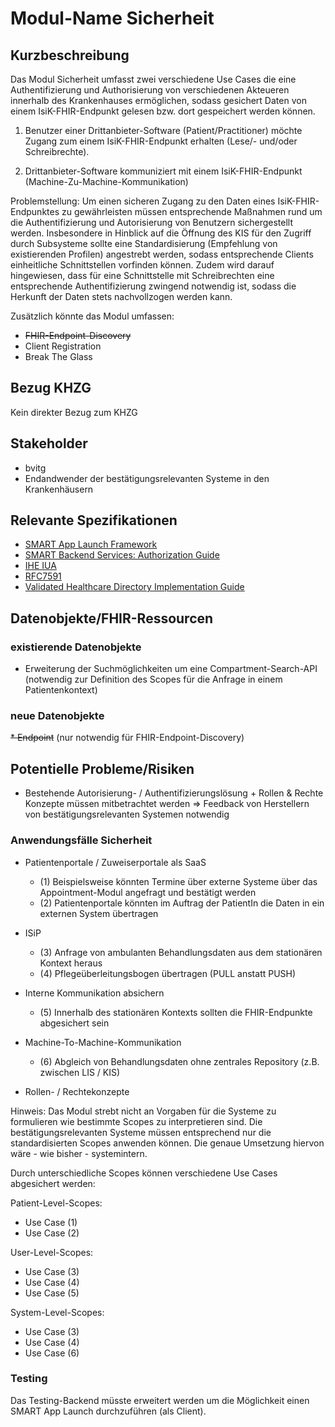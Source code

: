 # Modul-Name Sicherheit

## Kurzbeschreibung
Das Modul Sicherheit umfasst zwei verschiedene Use Cases die eine Authentifizierung und Authorisierung von verschiedenen Akteueren innerhalb des Krankenhauses ermöglichen, sodass gesichert Daten von einem IsiK-FHIR-Endpunkt gelesen bzw. dort gespeichert werden können.

1. Benutzer einer Drittanbieter-Software (Patient/Practitioner) möchte Zugang zum einem IsiK-FHIR-Endpunkt erhalten (Lese/- und/oder Schreibrechte).

2. Drittanbieter-Software kommuniziert mit einem IsiK-FHIR-Endpunkt (Machine-Zu-Machine-Kommunikation)

Problemstellung: Um einen sicheren Zugang zu den Daten eines IsiK-FHIR-Endpunktes zu gewährleisten müssen entsprechende Maßnahmen rund um die Authentifizierung und Autorisierung von Benutzern sichergestellt werden. Insbesondere in Hinblick auf die Öffnung des KIS für den Zugriff durch Subsysteme sollte eine Standardisierung (Empfehlung von existierenden Profilen) angestrebt werden, sodass entsprechende Clients einheitliche Schnittstellen vorfinden können. Zudem wird darauf hingewiesen, dass für eine Schnittstelle mit Schreibrechten eine entsprechende Authentifizierung zwingend notwendig ist, sodass die Herkunft der Daten stets nachvollzogen werden kann.

Zusätzlich könnte das Modul umfassen:
- ~~FHIR-Endpoint-Discovery~~
- Client Registration
- Break The Glass

## Bezug KHZG
Kein direkter Bezug zum KHZG

## Stakeholder

* bvitg
* Endandwender der bestätigungsrelevanten Systeme in den Krankenhäusern

## Relevante Spezifikationen
* [SMART App Launch Framework](http://hl7.org/fhir/smart-app-launch/index.html)
* [SMART Backend Services: Authorization Guide](https://hl7.org/fhir/uv/bulkdata/authorization/index.html)
* [IHE IUA](https://profiles.ihe.net/ITI/IUA/index.html)
* [RFC7591](https://tools.ietf.org/html/rfc7591)
* [Validated Healthcare Directory Implementation Guide](http://hl7.org/fhir/uv/vhdir/2018Jan/index.html)

## Datenobjekte/FHIR-Ressourcen

### existierende Datenobjekte

* Erweiterung der Suchmöglichkeiten um eine Compartment-Search-API (notwendig zur Definition des Scopes für die Anfrage in einem Patientenkontext)

### neue Datenobjekte
~~* Endpoint~~ (nur notwendig für FHIR-Endpoint-Discovery)


## Potentielle Probleme/Risiken
* Bestehende Autorisierung- / Authentifizierungslösung + Rollen & Rechte Konzepte müssen mitbetrachtet werden => Feedback von Herstellern von bestätigungsrelevanten Systemen notwendig

### Anwendungsfälle Sicherheit

* Patientenportale / Zuweiserportale als SaaS
    * (1) Beispielsweise könnten Termine über externe Systeme über das Appointment-Modul angefragt und bestätigt werden
    * (2) Patientenportale könnten im Auftrag der PatientIn die Daten in ein externen System übertragen

* ISiP
    * (3) Anfrage von ambulanten Behandlungsdaten aus dem stationären Kontext heraus
    * (4) Pflegeüberleitungsbogen übertragen (PULL anstatt PUSH)

* Interne Kommunikation absichern
    * (5) Innerhalb des stationären Kontexts sollten die FHIR-Endpunkte abgesichert sein

* Machine-To-Machine-Kommunikation
    * (6) Abgleich von Behandlungsdaten ohne zentrales Repository (z.B. zwischen LIS / KIS)

* Rollen- / Rechtekonzepte

Hinweis: Das Modul strebt nicht an Vorgaben für die Systeme zu formulieren wie bestimmte Scopes zu interpretieren sind. Die bestätigungsrelevanten Systeme müssen entsprechend nur die standardisierten Scopes anwenden können. Die genaue Umsetzung hiervon wäre - wie bisher - systemintern.

Durch unterschiedliche Scopes können verschiedene Use Cases abgesichert werden:

Patient-Level-Scopes:
- Use Case (1)
- Use Case (2)

User-Level-Scopes:
- Use Case (3)
- Use Case (4)
- Use Case (5)

System-Level-Scopes:
- Use Case (3)
- Use Case (4)
- Use Case (6)

### Testing

Das Testing-Backend müsste erweitert werden um die Möglichkeit einen SMART App Launch durchzuführen (als Client).
  
